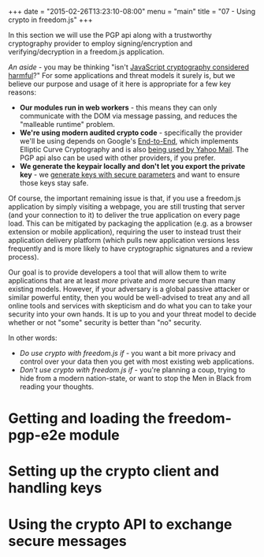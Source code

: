 +++
date = "2015-02-26T13:23:10-08:00"
menu = "main"
title = "07 - Using crypto in freedom.js"
+++

In this section we will use the PGP api along with a trustworthy cryptography
provider to employ signing/encryption and verifying/decryption in a freedom.js
application.

*An aside* - you may be thinking "isn't
 [JavaScript cryptography considered harmful](http://matasano.com/articles/javascript-cryptography/)?"
 For some applications and threat models it surely is, but we believe
 our purpose and usage of it here is appropriate for a few key
 reasons:

- **Our modules run in web workers** - this means they can only
  communicate with the DOM via message passing, and reduces the
  "malleable runtime" problem.
- **We're using modern audited crypto code** - specifically the
  provider we'll be using depends on Google's
  [End-to-End](https://github.com/google/end-to-end), which implements
  Elliptic Curve Cryptography and is also
  [being used by Yahoo Mail](http://yahoo.tumblr.com/post/113708033335/user-focused-security-end-to-end-encryption). The
  PGP api also can be used with other providers, if you prefer.
- **We generate the keypair locally and don't let you export the
  private key** - we
  [generate keys with secure parameters](https://github.com/freedomjs/freedom-pgp-e2e/issues/25)
  and want to ensure those keys stay safe.

Of course, the important remaining issue is that, if you use a
freedom.js application by simply visiting a webpage, you are still
trusting that server (and your connection to it) to deliver the true
application on every page load. This can be mitigated by packaging the
application (e.g. as a browser extension or mobile application),
requiring the user to instead trust their application delivery
platform (which pulls new application versions less frequently and is
more likely to have cryptographic signatures and a review process).

Our goal is to provide developers a tool that will allow them to write
applications that are at least *more* private and *more* secure than
many existing models. However, if your adversary is a global passive
attacker or similar powerful entity, then you would be well-advised to
treat any and all online tools and services with skepticism and do
what you can to take your security into your own hands. It is up to
you and your threat model to decide whether or not "some" security is
better than "no" security.

In other words:

- *Do use crypto with freedom.js if* -  you want a bit more privacy
  and control over your data then you get with most existing web
  applications.
- *Don't use crypto with freedom.js if* - you're planning a coup,
  trying to hide from a modern nation-state, or want to stop the Men
  in Black from reading your thoughts.

# Getting and loading the freedom-pgp-e2e module

# Setting up the crypto client and handling keys

# Using the crypto API to exchange secure messages
